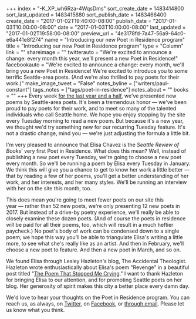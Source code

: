 +++
index = "-K_XP_wh6Rza-4WqsDms"
sort_create_date = 1483414800
sort_last_updated = 1483415880
sort_publish_date = 1483466400
create_date = "2017-01-02T19:40:00-08:00"
publish_date = "2017-01-03T10:00:00-08:00"
date = "2017-01-03T10:00:00-08:00"
last_updated = "2017-01-02T19:58:00-08:00"
preview_url = "4e3178fd-7a47-56a9-64c0-e6a441e8f274"
name = "Introducing our new Poet in Residence program"
title = "Introducing our new Poet in Residence program"
type = "Column"
link = ""
shareimage = ""
twitterauto = "We're excited to announce a change: every month this year, we'll present a new Poet in Residence!"
facebookauto = "We're excited to announce a change: every month, we'll bring you a new Poet in Residence! We're excited to introduce you to some terrific Seattle-area poets. (And we're also thrilled to pay poets for their work.)"
make_image_tweet = "False"
notes_byline = ["writers/paul-constant"]
tags_notes = ["tags/poet-in-residence"]
notes_about = ""
books = ""
+++
Every week [for the last year and a half](http://www.seattlereviewofbooks.com/tags/tuesday-poem/), we've presented new poems by Seattle-area poets. It's been a tremendous honor — we've been proud to pay poets for their work, and to meet so many of the talented individuals who call Seattle home. We hope you enjoy stopping by the site every Tuesday morning to read a new poem. But because it's a new year, we thought we'd try something new for our recurring Tuesday feature. It's not a drastic change, mind you — we're just adjusting the formula a little bit.

I'm very pleased to announce that Elisa Chavez is the *Seattle Review of Books*' very first Poet in Residence. What does this mean? Well, instead of publishing a new poet every Tuesday, we're going to choose a new poet every month. So we'll be running a poem by Elisa every Tuesday in January. We think this will give you a chance to get to know her work a little better — that by reading a few of her poems, you'll get a better understanding of her work, and her interests, and her many styles. We'll be running an interview with her on the site this month, too.

This does mean you're going to meet fewer poets on our site this year — rather than 52 new poets, we're only presenting 12 new poets in 2017. But instead of a drive-by poetry experience, we'll really be able to closely examine these dozen poets. (And of course the poets in residence will be paid for all their poems, too, which will result in a much heftier paycheck.) No poet's body of work can be condensed down to a single poem; we hope this way you'll be able to triangulate Elisa's writing a little more, to see what she's really like as an artist. And then in February, we'll choose a new poet to feature. And then a new poet in March, and so on.

We found Elisa through Lesley Hazleton's blog, The Accidental Theologist. Hazleton wrote enthusiastically about Elisa's poem "Revenge" in a beautiful post titled "[The Poem That Stopped Me Crying](http://accidentaltheologist.com/?p=6059)." I want to thank Hazleton for bringing Elisa to our attention, and for promoting Seattle poets on her blog. Her generosity of spirit makes this city a better place every damn day.

We'd love to hear your thoughts on the Poet in Residence program. You can reach us, as always, on [Twitter](https://twitter.com/seattlereviewof), on [Facebook](https://www.facebook.com/seattlereviewof/), or [through email](http://www.seattlereviewofbooks.com/about/). Please let us know what you think.
